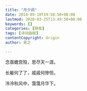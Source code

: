```yaml
---
title: "月夕调"
date: 2014-09-10T19:58:50+08:00
lastmod: 2020-03-25T13:49:50+08:00
keywords: []
categories: [随笔]
tags: [诗词曲赋]
contentCopyright: Origin
author: 易之

---
```


念亟蟾宫殁，思尽天一涯。

长躯何了了，戚戚何惨怛。

泠泠秋风中，霭霭月华下。
